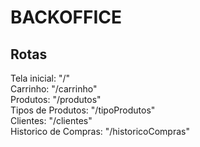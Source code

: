 # BACKOFFICE

## Rotas
Tela inicial: "/"
<br />
Carrinho: "/carrinho"
<br />
Produtos: "/produtos"
<br />
Tipos de Produtos: "/tipoProdutos"
<br />
Clientes: "/clientes"
<br />
Historico de Compras: "/historicoCompras"
